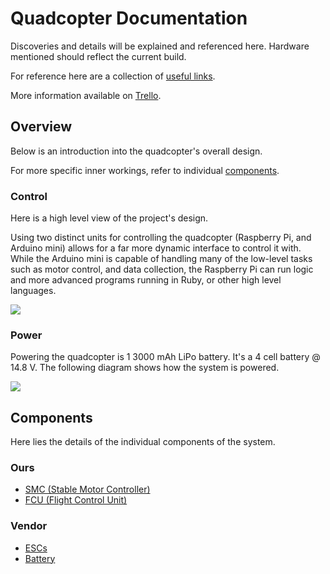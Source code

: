 # Quadcopter Documentation

Discoveries and details will be explained and referenced here. Hardware mentioned should reflect the current build.

For reference here are a collection of [useful links](links.md).

More information available on [Trello](https://trello.com/b/EygHwZfX).

## Overview

Below is an introduction into the quadcopter's overall design.

For more specific inner workings, refer to individual [components](#components).

### Control
Here is a high level view of the project's design.

Using two distinct units for controlling the quadcopter (Raspberry Pi, and Arduino mini) allows for a far more dynamic interface to control it with. While the Arduino mini is capable of handling many of the low-level tasks such as motor control, and data collection, the Raspberry Pi can run logic and more advanced programs running in Ruby, or other high level languages.

![](images/control.jpg)

### Power
Powering the quadcopter is 1 3000 mAh LiPo battery. It's a 4 cell battery @ 14.8 V. The following diagram shows how the system is powered.

![](images/power.jpg)

## Components

Here lies the details of the individual components of the system.

### Ours
 - [SMC (Stable Motor Controller)](components/smc.md)
 - [FCU (Flight Control Unit)](components/fcu.md)

### Vendor
 - [ESCs](components/esc.md)
 - [Battery](components/battery.md)
